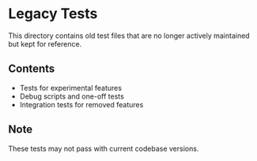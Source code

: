 # Legacy Tests

This directory contains old test files that are no longer actively maintained but kept for reference.

## Contents

- Tests for experimental features
- Debug scripts and one-off tests  
- Integration tests for removed features

## Note

These tests may not pass with current codebase versions.
